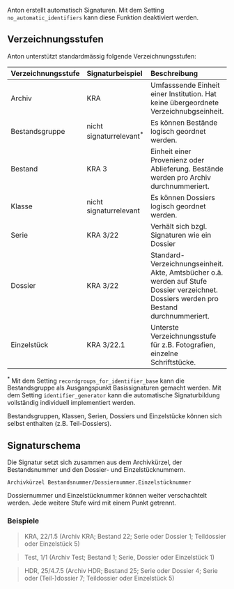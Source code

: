 Anton erstellt automatisch Signaturen. Mit dem Setting `no_automatic_identifiers` kann diese Funktion deaktiviert werden.

## Verzeichnungsstufen

Anton unterstützt standardmässig folgende Verzeichnungsstufen:

|Verzeichnungsstufe|Signaturbeispiel|Beschreibung|kann enthalten|
|:---------------- |:---------------|:-----------|:-------------|
| Archiv | KRA | Umfasssende Einheit einer Institution. Hat keine übergeordnete Verzeichnubgseinheit. | Bestandsgruppe, Bestand |
|Bestandsgruppe	|nicht signaturrelevant<sup>*</sup>| Es können Bestände logisch geordnet werden.|	Bestandsgruppe, Bestand|
|Bestand|KRA 3|Einheit einer Provenienz oder Ablieferung. Bestände werden pro Archiv durchnummeriert.|Klasse, Dossier, Einzelstück|
|Klasse|nicht signaturrelevant|Es können Dossiers logisch geordnet werden.|	Klasse, Serie, Dossier, Einzelstück|
|Serie|KRA 3/22|Verhält sich bzgl. Signaturen wie ein Dossier|	Serie, Dossier, Einzelstück|
|Dossier|KRA 3/22|Standard-Verzeichnungseinheit. Akte, Amtsbücher o.ä. werden auf Stufe Dossier verzeichnet. Dossiers werden pro Bestand durchnummeriert.|	Dossier, Einzelstück|
|Einzelstück|KRA 3/22.1|Unterste Verzeichnungsstufe für z.B. Fotografien, einzelne Schriftstücke.

<sup>*</sup> Mit dem Setting `recordgroups_for_identifier_base` kann die Bestandsgruppe als Ausgangspunkt Basissignaturen gemacht werden. Mit dem Setting `identifier_generator` kann die automatische Signaturbildung vollständig individuell implementiert werden.

Bestandsgruppen, Klassen, Serien, Dossiers und Einzelstücke können sich selbst enthalten (z.B. Teil-Dossiers).

## Signaturschema
Die Signatur setzt sich zusammen aus dem Archivkürzel, der Bestandsnummer und den Dossier- und Einzelstücknummern.

```
Archivkürzel Bestandsnummer/Dossiernummer.Einzelstücknummer
```

Dossiernummer und Einzelstücknummer können weiter verschachtelt werden. Jede weitere Stufe wird mit einem Punkt getrennt.

### Beispiele
> KRA, 22/1.5     (Archiv KRA;  Bestand 22; Serie oder Dossier 1; Teildossier oder Einzelstück 5)

> Test, 1/1       (Archiv Test; Bestand  1; Serie, Dossier oder Einzelstück 1)

> HDR, 25/4.7.5   (Archiv HDR;  Bestand 25; Serie oder Dossier 4; Serie oder (Teil-)dossier 7; Teildossier oder Einzelstück 5)
